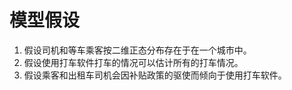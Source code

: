 # 模型假设

[begin]: enumerate
1. 假设司机和等车乘客按二维正态分布存在于在一个城市中。
2. 假设使用打车软件打车的情况可以估计所有的打车情况。
3. 假设乘客和出租车司机会因补贴政策的驱使而倾向于使用打车软件。

[end]: enumerate
